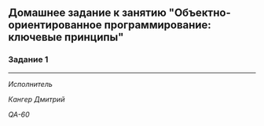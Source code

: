## Домашнее задание к занятию "Объектно-ориентированное программирование: ключевые принципы"

### Задание 1


***


*Исполнитель*

*Кангер Дмитрий*

*QA-60*
